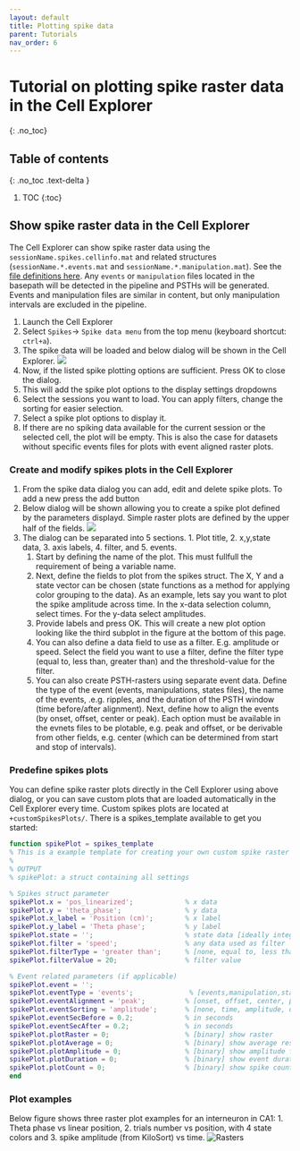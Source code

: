 ```yaml
---
layout: default
title: Plotting spike data
parent: Tutorials
nav_order: 6
---
```

# Tutorial on plotting spike raster data in the Cell Explorer
{: .no_toc}

## Table of contents
{: .no_toc .text-delta }

1. TOC
{:toc}

## Show spike raster data in the Cell Explorer
The Cell Explorer can show spike raster data using the `sessionName.spikes.cellinfo.mat` and related structures (`sessionName.*.events.mat` and `sessionName.*.manipulation.mat`). See the [file definitions here]({{"/datastructure/data-structure-and-format/"|absolute_url}}). Any `events` or `manipulation` files located in the basepath will be detected in the pipeline and PSTHs will be generated. Events and manipulation files are similar in content, but only manipulation intervals are excluded in the pipeline. 

1. Launch the Cell Explorer
2. Select `Spikes`-> `Spike data menu` from the top menu (keyboard shortcut: `ctrl+a`). 
3. The spike data will be loaded and below dialog will be shown in the Cell Explorer.
![](https://buzsakilab.com/wp/wp-content/uploads/2019/11/Cell-Explorer-spike-dialog.png)
4. Now, if the listed spike plotting options are sufficient. Press OK to close the dialog.
5. This will add the spike plot options to the display settings dropdowns 
6. Select the sessions you want to load. You can apply filters, change the sorting for easier selection.
7. Select a spike plot options to display it.
8. If there are no spiking data available for the current session or the selected cell, the plot will be empty. This is also the case for datasets without specific events files for plots with event aligned raster plots. 

### Create and modify spikes plots in the Cell Explorer
1. From the spike data dialog you can add, edit and delete spike plots. To add a new press the add button
2. Below dialog will be shown allowing you to create a spike plot defined by the parameters displayd. Simple raster plots are defined by the upper half of the fields. 
![](https://buzsakilab.com/wp/wp-content/uploads/2020/03/addSpikePlot.png)
3. The dialog can be separated into 5 sections. 1. Plot title, 2. x,y,state data, 3. axis labels, 4. filter, and 5. events.
    1. Start by defining the name of the plot. This must fullfull the requirement of being a variable name.
    2. Next, define the fields to plot from the spikes struct. The X, Y and a state vector can be chosen (state functions as a method for applying color grouping to the data). 
    As an example, lets say you want to plot the spike amplitude across time. In the x-data selection column, select times. For the y-data select amplitudes. 
    3. Provide labels and press OK. This will create a new plot option looking like the third subplot in the figure at the bottom of this page.
    4. You can also define a data field to use as a filter. E.g. amplitude or speed. Select the field you want to use a filter, define the filter type (equal to, less than, greater than) and the threshold-value for the filter.
    5. You can also create PSTH-rasters using separate event data. Define the type of the event (events, manipulations, states files), the name of the events, .e.g. ripples, and the duration of the PSTH window (time before/after alignment). Next, define how to align the events (by onset, offset, center or peak). Each option must be available in the evnets files to be plotable, e.g. peak and offset, or be derivable from other fields, e.g. center (which can be determined from start and stop of intervals). 

### Predefine spikes plots
You can define spike raster plots directly in the Cell Explorer using above dialog, or you can save custom plots that are loaded automatically in the Cell Explorer every time. Custom spikes plots are located at `+customSpikesPlots/`. There is a spikes_template available to get you started: 
```m
function spikePlot = spikes_template
% This is a example template for creating your own custom spike raster plots
%
% OUTPUT
% spikePlot: a struct containing all settings

% Spikes struct parameter
spikePlot.x = 'pos_linearized';             % x data
spikePlot.y = 'theta_phase';                % y data
spikePlot.x_label = 'Position (cm)';        % x label
spikePlot.y_label = 'Theta phase';          % y label
spikePlot.state = '';                       % state data [ideally integer]
spikePlot.filter = 'speed';                 % any data used as filter
spikePlot.filterType = 'greater than';      % [none, equal to, less than, greater than]
spikePlot.filterValue = 20;                 % filter value

% Event related parameters (if applicable)
spikePlot.event = '';
spikePlot.eventType = 'events';              % [events,manipulation,states]
spikePlot.eventAlignment = 'peak';          % [onset, offset, center, peak]
spikePlot.eventSorting = 'amplitude';       % [none, time, amplitude, duration]
spikePlot.eventSecBefore = 0.2;             % in seconds
spikePlot.eventSecAfter = 0.2;              % in seconds
spikePlot.plotRaster = 0;                   % [binary] show raster
spikePlot.plotAverage = 0;                  % [binary] show average response
spikePlot.plotAmplitude = 0;                % [binary] show amplitude for each event on a separate y-axis plot
spikePlot.plotDuration = 0;                 % [binary] show event duration for each event on a separate y-axis plot
spikePlot.plotCount = 0;                    % [binary] show spike count for each event on a separate y-axis plot
end
```

### Plot examples
Below figure shows three raster plot examples for an interneuron in CA1: 1. Theta phase vs linear position, 2. trials number vs position, with 4 state colors and 3. spike amplitude (from KiloSort) vs time. 
![Rasters](https://buzsakilab.com/wp/wp-content/uploads/2019/12/spikeRaster.png)
